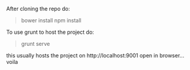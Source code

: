 After cloning the repo do:

>bower install
>npm install

To use grunt to host the project do:
>grunt serve

this usually hosts the project on http://localhost:9001
open in browser... voila
